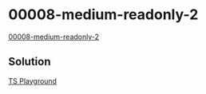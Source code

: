 # 00008-medium-readonly-2

[00008-medium-readonly-2](https://github.com/type-challenges/type-challenges/blob/main/questions/00008-medium-readonly-2/README.md)

## Solution

[TS Playground](https://www.typescriptlang.org/play?#code/PQKgUABBAcELQQEoFMCGATA9gOwDYE8IAmSeOci0gI0IEFsAXACx0IDEBXCACgAFVGAMw4BKCAGIAtsnQBLDpIkAnNFjyFxmKgCtkAYwZwA1snwBnUqXHWIARQ7IzDWTktQAkpIAOuZNMYQqBAA5sjYyEqyehAABgCy+CgYOAREADwAKgA0EADSAHwxEADuTFFMEAyoJmaVxZiV+F7IgUrBCmEMsRlFAuixuTEAdG4DRWbNerKChMwtZshdmIIQXkqYzUrOjhDL3UXMqF1mLBy4-QtdDA1JagRDEADqTGFjELK12Jhda5gAbrJ0DIcrJjqdzhBJNUWqhcLhVutNttaipkuoINoOE4ILhZCZKi8IF8lFD4TFbil8JlCiMoKQ2JglBBkAAPVDeXyjGLchgWKCyRgRQSoPQtDKYLAQADepCgzgYvgAXBAnJFsMFZRAgWY9JEvM4cMrVQKNVAoHpMBzFjJlVRMJhfAJSABfUYW7DY65YZUJCnqdLirA5ADk8t8wYgAB8IMHtbrZPqXNhg-kIABeaWasPIZUAIgAEqZc1lNXG9QbsHnBPaqKglMXNRarQwbRBhbgFiWoK66XKJZghtn0xAC8g4ZhcxBgMAIABRJTrJTKvQCL5dVFmMyyYLYQIQVF3Qi-JH4UhegdlhMV4e52tKBkTqcz+eL5er777tCb7e7oIHykIhsEQMKefZYEMTY+Na-QZgwSgOE+EAAPK5KQ3IxKMqYAGqyMgxS7LuADioL5hwVDKkwDAMF4ZiKtOvJ6EwQzaGYQyMsEwDQGAIDAGAfGgBAAD6wkiaJIkQAAmpgHBMgAwhKLSFioQliapgkQDxfEgc0EC+qolIBjkuTDiY+B7BkqYZjKUD-uiADaAAa7y7qZ5mBLUTmsi22DoLUxkAPwQE5yrhH8EQALrKhkjnhWAzoQAAZJmUCOc5ECuSsGTuUFzIst5vl5BAgWhREEDKg5kUQNFFVxXxYACWpqlVY4XSyagCy1I1YkabxsjeIyVxNC0UoQLQuImDks4spMXTxYI6yKMGvDacgcCMbCvjqo4wAcM4HbBlpQ0QCuHXDnZpBTTNaRjXiyBpHpaKpJk-YAIz5DkfoEM9WBvfk70XdN+gMNd413Q9h4Bq9IbZhG0axo48aJjgKaTYDBgyH9XZzmjwM3SY92JPp-rfZgRDQ6C4ZRjGl5I8m73YzNGP-bFYACi2SjCqKVWvcllQUzmKpwSapA0xW-lGkL6qkJBvgtugtr2o62C1azgocyKYr9kQvO2QQfMKgLxpS1AotJuLgtqqax2WlBcsKw6aDK66qvs5zLSXUDMg60TevZhLlukLrhCmzg5tG1bMvQfbSsq-xIAqV1wkQJwWwvEyADKLY0Qnic9fV4BQKm6dMHWLRmTJKoOrtSa0RAlHUbR9E6kxLFsW0nHAAIZjFBEpDYbh+FmFXFa1-XNF0cADEt6x7Ed0PuDVzgfIQKmcSMi0skl3CYShKPVHj03jHMTPbTcbxYBAA)
